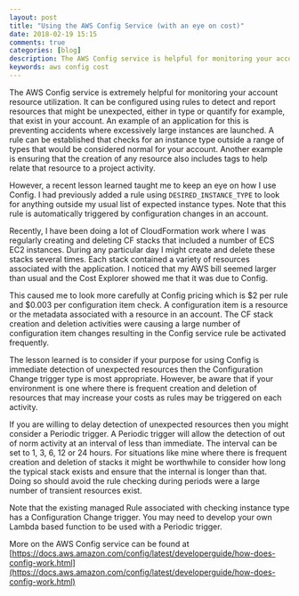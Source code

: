 ```yaml
---
layout: post
title: "Using the AWS Config Service (with an eye on cost)"
date: 2018-02-19 15:15
comments: true
categories: [blog]
description: The AWS Config service is helpful for monitoring your account resources but it can get expensive depending on how you use it.
keywords: aws config cost
---
```

The AWS Config service is extremely helpful for monitoring your account resource utilization.
It can be configured using rules to detect and report resources that might be unexpected, either in type or quantify for example, that exist in your account.
An example of an application for this is preventing accidents where excessively large instances are launched.
A rule can be established that checks for an instance type outside a range of types that would be considered normal for your account.
Another example is ensuring that the creation of any resource also includes tags to help relate that resource to a project activity.

However, a recent lesson learned taught me to keep an eye on how I use Config.
I had previously added a rule using `DESIRED_INSTANCE_TYPE` to look for anything outside my usual list of expected instance types.
Note that this rule is automatically triggered by configuration changes in an account.

Recently, I have been doing a lot of CloudFormation work where I was regularly creating and deleting CF stacks that included a number of ECS EC2 instances.
During any particular day I might create and delete these stacks several times.
Each stack contained a variety of resources associated with the application.
I noticed that my AWS bill seemed larger than usual and the Cost Explorer showed me that it was due to Config.

This caused me to look more carefully at Config pricing which is $2 per rule and $0.003 per configuration item check.
A configuration item is a resource or the metadata associated with a resource in an account.
The CF stack creation and deletion activities were causing a large number of configuration item changes resulting in the Config service rule be activated frequently.

The lesson learned is to consider if your purpose for using Config is immediate detection of unexpected resources then the Configuration Change trigger type is most appropriate.
However, be aware that if your environment is one where there is frequent creation and deletion of resources that may increase your costs as rules may be triggered on each activity.

If you are willing to delay detection of unexpected resources then you might consider a Periodic trigger.
A Periodic trigger will allow the detection of out of norm activity at an interval of less than immediate.
The interval can be set to 1, 3, 6, 12 or 24 hours.
For situations like mine where there is frequent creation and deletion of stacks it might be worthwhile to consider how long the typical stack exists and ensure that the internal is longer than that.
Doing so should avoid the rule checking during periods were a large number of transient resources exist.

Note that the existing managed Rule associated with checking instance type has a Configuration Change trigger.
You may need to develop your own Lambda based function to be used with a Periodic trigger.

More on the AWS Config service can be found at [https://docs.aws.amazon.com/config/latest/developerguide/how-does-config-work.html](https://docs.aws.amazon.com/config/latest/developerguide/how-does-config-work.html)
